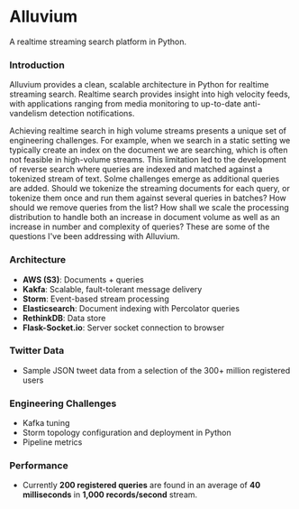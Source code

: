 # Alluvium

A realtime streaming search platform in Python. 

### Introduction
Alluvium provides a clean, scalable architecture in Python for realtime streaming search. Realtime search provides insight
into high velocity feeds, with applications ranging from media monitoring to up-to-date anti-vandelism detection
notifications.

Achieving realtime search in high volume streams presents a unique set of engineering challenges. 
For example, when we search in a static setting we typically create an index on the document we are searching, which is 
often not feasible in high-volume streams. This limitation led to the development of reverse search where queries are indexed 
and matched against a tokenized stream of text. Solme challenges emerge as additional queries are added. Should we tokenize
the streaming documents for each query, or tokenize them once and run them against several queries in batches? How should we 
remove queries from the list? How shall we scale the processing distribution to handle both an increase in document volume 
as well as an increase in number and complexity of queries? These are some of the questions I've been addressing with
Alluvium.

### Architecture
* **AWS (S3)**: Documents + queries
* **Kakfa**: Scalable, fault-tolerant message delivery
* **Storm**: Event-based stream processing
* **Elasticsearch**: Document indexing with Percolator queries
* **RethinkDB**: Data store
* **Flask-Socket.io**: Server socket connection to browser

### Twitter Data
* Sample JSON tweet data from a selection of the 300+ million registered users

### Engineering Challenges
* Kafka tuning
* Storm topology configuration and deployment in Python
* Pipeline metrics

### Performance
* Currently **200 registered queries** are found in an average of **40 milliseconds** in **1,000 records/second** stream.
